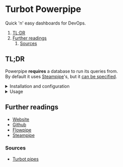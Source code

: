 # Turbot Powerpipe

Quick 'n' easy dashboards for DevOps.

1. [TL;DR](#tldr)
1. [Further readings](#further-readings)
   1. [Sources](#sources)

## TL;DR

Powerpipe **requires** a database to run its queries from.<br/>
By default it uses [Steampipe]'s, but it [can be specified][selecting a database].

<details>
  <summary>Installation and configuration</summary>

```sh
brew install 'turbot/tap/powerpipe'
```

```sh
powerpipe mod init
```

</details>

<details>
  <summary>Usage</summary>

```sh
# Install mods.
# If none given, install all those specified in 'mod.pp' with their dependencies.
powerpipe mod install
powerpipe mod install 'github.com/turbot/steampipe-mod-aws-insights'
powerpipe mod install --dry-run 'github.com/turbot/steampipe-mod-aws-compliance@v0.93.0'
powerpipe mod install github.com/turbot/steampipe-mod-aws-compliance@'^1'

# Start the dashboard.
# Wait for server initialization before connecting.
powerpipe server
powerpipe server --listen 'network' --port '8080'
```

</details>

<!-- Uncomment if needed
<details>
  <summary>Real world use cases</summary>
</details>
-->

## Further readings

- [Website]
- [Github]
- [Flowpipe]
- [Steampipe]

### Sources

- [Turbot pipes]

<!--
  Reference
  ═╬═Time══
  -->

<!-- In-article sections -->
<!-- Knowledge base -->
[flowpipe]: flowpipe.md
[steampipe]: steampipe.md
[turbot pipes]: README.md

<!-- Files -->
<!-- Upstream -->
[website]: https://powerpipe.io/
[github]: https://github.com/turbot/powerpipe
[selecting a database]: https://powerpipe.io/docs/run#selecting-a-database

<!-- Others -->
